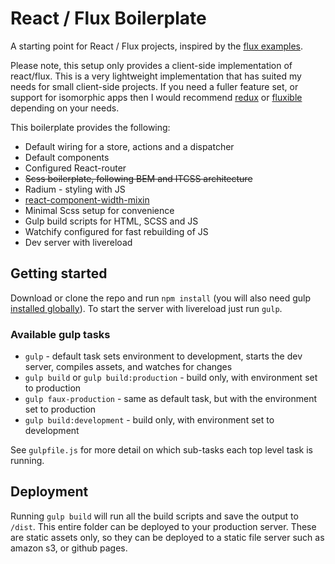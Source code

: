 # React / Flux Boilerplate

A starting point for React / Flux projects, inspired by the [flux examples][flux-examples].

Please note, this setup only provides a client-side implementation of react/flux. This is a very lightweight implementation that has suited my needs for small client-side projects. If you need a fuller feature set, or support for isomorphic apps then I would recommend [redux][redux] or [fluxible][fluxible] depending on your needs.

This boilerplate provides the following:

* Default wiring for a store, actions and a dispatcher
* Default components
* Configured React-router
* ~~Scss boilerplate, following BEM and ITCSS architecture~~
* Radium - styling with JS
* [react-component-width-mixin][react-component-width-mixin]
* Minimal Scss setup for convenience
* Gulp build scripts for HTML, SCSS and JS
* Watchify configured for fast rebuilding of JS
* Dev server with livereload

## Getting started
Download or clone the repo and run `npm install` (you will also need gulp [installed globally][gulp]). To start the server with livereload just run `gulp`.

### Available gulp tasks

* `gulp` - default task sets environment to development, starts the dev server, compiles assets, and watches for changes
* `gulp build` or `gulp build:production` - build only, with environment set to production
* `gulp faux-production` - same as default task, but with the environment set to production
* `gulp build:development` - build only, with environment set to development

See `gulpfile.js` for more detail on which sub-tasks each top level task is running.

## Deployment

Running `gulp build` will run all the build scripts and save the output to `/dist`. This entire folder can be deployed to your production server. These are static assets only, so they can be deployed to a static file server such as amazon s3, or github pages.


[flux-examples]: https://github.com/facebook/flux/tree/master/examples
[gulp]: https://github.com/gulpjs/gulp/blob/master/docs/getting-started.md
[redux]: http://redux.js.org/
[fluxible]: http://fluxible.io/
[react-component-width-mixin]: https://www.npmjs.com/package/react-component-width-mixin
